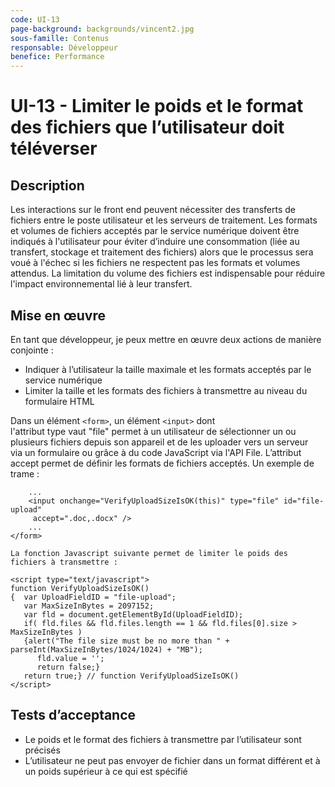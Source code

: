 ```yaml
---
code: UI-13
page-background: backgrounds/vincent2.jpg
sous-famille: Contenus
responsable: Développeur
benefice: Performance
---
```

# UI-13 - Limiter le poids et le format des fichiers que l’utilisateur doit téléverser

## Description

Les interactions sur le front end peuvent nécessiter des transferts de fichiers entre le poste utilisateur et les serveurs de traitement. Les formats et volumes de fichiers acceptés par le service numérique doivent être indiqués à l'utilisateur pour éviter d’induire une consommation (liée au transfert, stockage et traitement des fichiers) alors que le processus sera voué à l'échec si les fichiers ne respectent pas les formats et volumes attendus. La limitation du volume des fichiers est indispensable pour réduire l'impact environnemental lié à leur transfert.

## Mise en œuvre

En tant que développeur, je peux mettre en œuvre deux actions de manière conjointe :

* Indiquer à l’utilisateur la taille maximale et les formats acceptés par le service numérique
* Limiter la taille et les formats des fichiers à transmettre au niveau du formulaire HTML

Dans un élément `<form>`, un élément `<input>` dont l'attribut type vaut "file" permet à un utilisateur de sélectionner un ou plusieurs fichiers depuis son appareil et de les uploader vers un serveur via un formulaire ou grâce à du code JavaScript via l'API File.
L’attribut accept permet de définir les formats de fichiers acceptés. Un exemple de trame :

```<form>
    ...
    <input onchange="VerifyUploadSizeIsOK(this)" type="file" id="file-upload" 
     accept=".doc,.docx" />
    ...
</form>

La fonction Javascript suivante permet de limiter le poids des fichiers à transmettre : 

<script type="text/javascript">
function VerifyUploadSizeIsOK()
{  var UploadFieldID = "file-upload";
   var MaxSizeInBytes = 2097152;
   var fld = document.getElementById(UploadFieldID);
   if( fld.files && fld.files.length == 1 && fld.files[0].size > MaxSizeInBytes )
   {alert("The file size must be no more than " + parseInt(MaxSizeInBytes/1024/1024) + "MB");
      fld.value = '';
      return false;}
   return true;} // function VerifyUploadSizeIsOK()
</script>
```

## Tests d’acceptance

* Le poids et le format des fichiers à transmettre par l’utilisateur sont précisés
* L’utilisateur ne peut pas envoyer de fichier dans un format différent et à un poids supérieur à ce qui est spécifié
